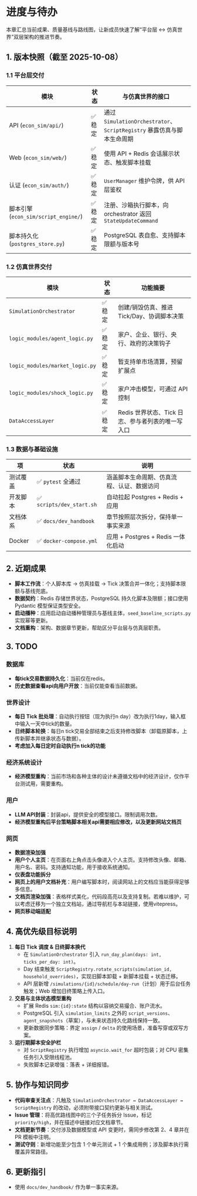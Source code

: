 # 进度与待办

本章汇总当前成果、质量基线与路线图，让新成员快速了解“平台层 ↔ 仿真世界”双层架构的推进节奏。

## 1. 版本快照（截至 2025-10-08）

### 1.1 平台层交付

| 模块 | 状态 | 与仿真世界的接口 |
| ---- | ---- | ---------------- |
| API (`econ_sim/api/`) | ✅ 稳定 | 通过 `SimulationOrchestrator`、`ScriptRegistry` 暴露仿真与脚本生命周期 |
| Web (`econ_sim/web/`) | ✅ 稳定 | 使用 API + Redis 会话展示状态、触发脚本挂载 |
| 认证 (`econ_sim/auth/`) | ✅ 稳定 | `UserManager` 维护令牌，供 API 层鉴权 |
| 脚本引擎 (`econ_sim/script_engine/`) | ✅ 稳定 | 注册、沙箱执行脚本，向 orchestrator 返回 `StateUpdateCommand` |
| 脚本持久化 (`postgres_store.py`) | ✅ 稳定 | PostgreSQL 表自愈、支持脚本限额与版本号 |

### 1.2 仿真世界交付

| 模块 | 状态 | 功能摘要 |
| ---- | ---- | -------- |
| `SimulationOrchestrator` | ✅ 稳定 | 创建/销毁仿真、推进 Tick/Day、协调脚本决策 |
| `logic_modules/agent_logic.py` | ✅ 稳定 | 家户、企业、银行、央行、政府的决策钩子 |
| `logic_modules/market_logic.py` | ✅ 稳定 | 暂支持单市场清算，预留扩展点 |
| `logic_modules/shock_logic.py` | ✅ 稳定 | 家户冲击模型，可通过 API 控制 |
| `DataAccessLayer` | ✅ 稳定 | Redis 世界状态、Tick 日志、参与者列表的唯一写入口 |

### 1.3 数据与基础设施

| 项 | 状态 | 说明 |
| -- | ---- | ---- |
| 测试覆盖 | ✅ `pytest` 全通过 | 涵盖脚本生命周期、仿真流程、认证、数据访问 |
| 开发脚本 | ✅ `scripts/dev_start.sh` | 自动拉起 Postgres + Redis + 应用 |
| 文档体系 | ✅ `docs/dev_handbook` | 章节按照层次拆分，保持单一事实来源 |
| Docker | ✅ `docker-compose.yml` | 应用 + Postgres + Redis 一体化启动 |

## 2. 近期成果

- **脚本工作流**：个人脚本库 → 仿真挂载 → Tick 决策合并一体化；支持脚本限额与基线兜底。
- **数据契约**：Redis 存储世界状态，PostgreSQL 持久化脚本及限额；接口使用 Pydantic 模型保证类型安全。
- **启动播种**：应用启动自动播种管理员与基线主体，`seed_baseline_scripts.py` 实现幂等更新。
- **文档重构**：架构、数据章节更新，帮助区分平台层与仿真层职责。

## 3. TODO

### 数据库
- **每tick交易数据持久化**：当前仅在redis。
- **历史数据查看api向用户开放**：当前仅能查看当前数据。

### 世界设计
- **每日 Tick 批处理**：自动执行按钮（现为执行n day）改为执行1day，输入框中输入一天中tick的数量。
- **日终脚本轮换**：每日n tick交易全部结束之后支持修改脚本（卸载原脚本，上传新脚本并继承状态与数据）。
- **考虑加入每日定时自动执行n tick的功能**

### 经济系统设计

- **经济模型重构**：当前市场和各种主体的设计未遵循文档中的经济设计，仅作平台测试用，需要重构。

### 用户
- **LLM API封装**：封装api，提供安全的模型接口。限制调用次数。
- **经济模型重构后平台策略脚本相关api需要相应修改，以及更新网站文档页**

### 网页
- **数据渲染加强**
- **用户个人主页**：在页面右上角点击头像进入个人主页。支持修改头像、邮箱、用户名、密码。支持通知功能，用于接收系统通知。
- **仪表盘功能拆分**
- **网页上的用户文档补充**：用户编写脚本时，阅读网站上的文档应当能获得足够多信息。
- **文档页渲染加强**：表格样式美化，代码段高亮以及支持复制。若难以维护，可以考虑迁移为一个独立文档站，通过导航栏与本站链接，使用vitepress。
- **网页移动端适配**


## 4. 高优先级目标说明

1. **每日 Tick 调度 & 日终脚本换代**
	- 在 `SimulationOrchestrator` 引入 `run_day_plan(days: int, ticks_per_day: int)`。
	- Day 结束触发 `ScriptRegistry.rotate_scripts(simulation_id, household_overrides)`，实现旧脚本卸载 + 新脚本挂载 + 状态迁移。
	- API 层新增 `/simulations/{id}/schedule/day-run`（计划）用于后台任务触发；Web 增加日终策略上传入口。
2. **交易与主体状态模型重构**
	- 扩展 Redis `sim:{id}:state` 结构以容纳交易撮合、账户流水。
	- PostgreSQL 引入 `simulation_limits` 之外的 `script_versions`、`agent_snapshots`（草案），与未来状态持久化路线保持一致。
	- 更新数据同步策略：界定 `assign` / `delta` 的使用场景，准备写穿或双写方案。
3. **运行期脚本安全护栏**
	- 对 `ScriptRegistry` 执行增加 `asyncio.wait_for` 超时包装；对 CPU 密集任务引入受限线程池。
	- 失败脚本记录增强：落表 + 详细报错。

## 5. 协作与知识同步

- **代码审查关注点**：凡触及 `SimulationOrchestrator ↔ DataAccessLayer ↔ ScriptRegistry` 的改动，必须附带接口契约更新与相关测试。
- **Issue 管理**：将高优路线图中的三个子任务拆分 Issue，标记 `priority/high`，并在描述中链接对应文档章节。
- **文档更新节奏**：交付涉及数据模型或 API 变更时，需同步修改第 2、4 章并在 PR 模板中注明。
- **测试守则**：新增功能至少包含 1 个单元测试 + 1 个集成用例；涉及脚本执行需覆盖异常路径。

## 6. 更新指引

- 使用 `docs/dev_handbook/` 作为单一事实来源。